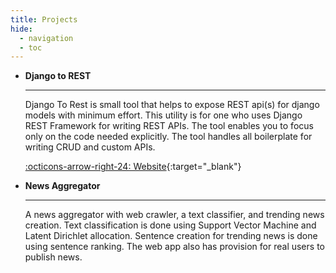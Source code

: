 ```yaml
---
title: Projects
hide:
  - navigation
  - toc
---
```


<div class="grid cards" markdown>

-   __Django to REST__

    ---

    Django To Rest is small tool that helps to expose REST api(s) for django models with minimum effort. This utility is for one who uses Django REST Framework for writing REST APIs. The tool enables you to focus only on the code needed explicitly. The tool handles all boilerplate for writing CRUD and custom APIs. 

    [:octicons-arrow-right-24: Website](https://anp-scp.github.io/django-to-rest/){:target="_blank"}

-   __News Aggregator__

    ---

    A news aggregator with web crawler, a text classifier, and trending news creation. Text classification is done using Support Vector Machine and Latent Dirichlet allocation. Sentence creation for trending news is done using sentence ranking. The web app also has provision for real users to publish news.

</div>